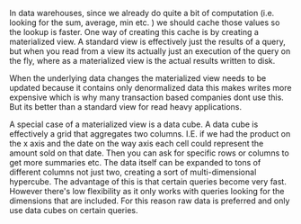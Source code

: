 In data warehouses, since we already do quite a bit of computation (i.e. looking for the sum, average, min etc. ) we should cache those values so the lookup is faster. One way of creating this cache is by creating a materialized view. A standard view is effectively just the results of a query, but when you read from a view its actually just an execution of the query on the fly, where as a materialized view is the actual results written to disk. 

When the underlying data changes the materialized view needs to be updated because it contains only denormalized data this makes writes more expensive which is why many transaction based companies dont use this. But its better than a standard view for read heavy applications.

A special case of a materialized view is a data cube. A data cube is effectively a grid that aggregates two columns. I.E. if we had the product on the x axis and the date on the way axis each cell could represent the amount sold on that date. Then you can ask for specific rows or columns to get more summaries etc. The data itself can be expanded to tons of different columns not just two, creating a sort of multi-dimensional hypercube. The advantage of this is that certain queries become very fast. However there's low flexibility as it only works with queries looking for the dimensions that are included. For this reason raw data is preferred and only use data cubes on certain queries.